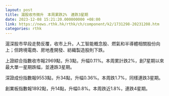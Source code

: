 ```yaml
---
layout: post
title: 滬股收市微升　本周累跌2%　連跌3星期
date: 2023-12-08 15:21:20.000000000 +08:00
link: https://news.rthk.hk/rthk/ch/component/k2/1731298-20231208.htm
categories: rthk
---
```


滬深股市早段走勢反覆，收市上升。人工智能概念股、燃氣和半導體相關股份向上；但跨境電商、房地產開發、紡織製造股則下跌。

上證綜合指數收市報2969點，升3點，升幅0.11%。本周累計跌2%，創7星期以來最大單一星期跌幅，並連跌3星期。

深證成份指數報9553點，升34點，升幅0.36%。本周跌1.7%，同樣連跌3星期。

創業板指數報1892點，升14點，升幅0.8%。本周跌近1.8%，連跌4星期。

